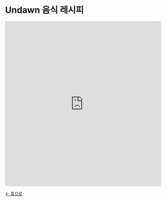 # Undawn 음식 레시피

<iframe class="airtable-embed" src="https://airtable.com/embed/app5I6URAjgznfAu1/shranTuFZ8QxrIt9y" frameborder="0" onmousewheel="" width="100%" height="533" style="background: transparent; border: 1px solid #ccc;"></iframe>

[← 홈으로](index.md)

